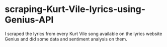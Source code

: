 # scraping-Kurt-Vile-lyrics-using-Genius-API
I scraped the lyrics from every Kurt Vile song available on the lyrics website Genius and did some data and sentiment analysis on them. 
